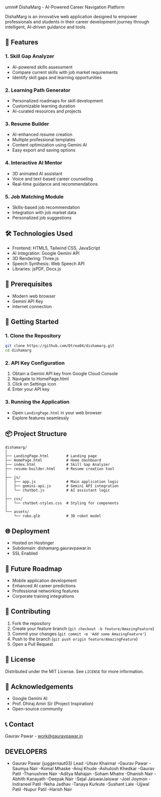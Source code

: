 umm# DishaMarg - AI-Powered Career Navigation Platform

DishaMarg is an innovative web application designed to empower professionals and students in their career development journey through intelligent, AI-driven guidance and tools.

## 🚀 Features

### 1. Skill Gap Analyzer
- AI-powered skills assessment
- Compare current skills with job market requirements
- Identify skill gaps and learning opportunities

### 2. Learning Path Generator
- Personalized roadmaps for skill development
- Customizable learning duration
- AI-curated resources and projects

### 3. Resume Builder
- AI-enhanced resume creation
- Multiple professional templates
- Content optimization using Gemini AI
- Easy export and saving options

### 4. Interactive AI Mentor
- 3D animated AI assistant
- Voice and text-based career counseling
- Real-time guidance and recommendations

### 5. Job Matching Module
- Skills-based job recommendation
- Integration with job market data
- Personalized job suggestions

## 🛠 Technologies Used

- Frontend: HTML5, Tailwind CSS, JavaScript
- AI Integration: Google Gemini API
- 3D Rendering: Three.js
- Speech Synthesis: Web Speech API
- Libraries: jsPDF, Docx.js

## 🔧 Prerequisites

- Modern web browser
- Gemini API Key
- Internet connection

## 🚦 Getting Started

### 1. Clone the Repository
```bash
git clone https://github.com/Dtrea04/dishamarg.git
cd dishamarg
```

### 2. API Key Configuration
1. Obtain a Gemini API key from Google Cloud Console
2. Navigate to HomePage.html
3. Click on Settings icon
4. Enter your API key

### 3. Running the Application
- Open `LandingPage.html` in your web browser
- Explore features seamlessly

## 📦 Project Structure
```
dishamarg/
│
├── LandingPage.html        # Landing page
├── HomePage.html           # Home dashboard
├── index.html              # Skill Gap Analyzer
├── resume-builder.html     # Resume creation tool
│
├── js/
│   ├── app.js              # Main application logic
│   ├── gemini-api.js       # Gemini API integration
│   └── chatbot.js          # AI assistant logic
│
├── css/
│   └── chatbot-styles.css  # Styling for components
│
└── assets/
    └── robo.glb            # 3D robot model
```

## 🌐 Deployment
- Hosted on Hostinger
- Subdomain: dishamarg.gauravpawar.in
- SSL Enabled

## 🔮 Future Roadmap
- Mobile application development
- Enhanced AI career predictions
- Professional networking features
- Corporate training integrations

## 🤝 Contributing
1. Fork the repository
2. Create your feature branch (`git checkout -b feature/AmazingFeature`)
3. Commit your changes (`git commit -m 'Add some AmazingFeature'`)
4. Push to the branch (`git push origin feature/AmazingFeature`)
5. Open a Pull Request

## 📄 License
Distributed under the MIT License. See `LICENSE` for more information.

## 🙏 Acknowledgements
- Google Gemini AI
- Prof. Dhiraj Amin Sir (Project Inspiration)
- Open-source community

## 📞 Contact
Gaurav Pawar - work@gauravpawar.in

## DEVELOPERS
- Gaurav Pawar (juggernaut03) Lead
-Utsav Khairnar 
-Gaurav Pawar
-Saumya Nair
-Komal Mhaske
-Anuj Khude
-Ashutosh Khedkar
-Gaurav Patil
-Thanushree Nair
-Aditya Mahajan
-Soham Mhatre
-Dhanish Nair
-Abhith Kanayath
-Deepak Nair
-Sejal JaiswarJaiswar
-Joel Joymon
-Indraneel Patil
-Neha Jadhav
-Tanaya Kurkute
-Sushant Lale
-Ujjwal Patil
-Nupur Patil
-Harish Nair
